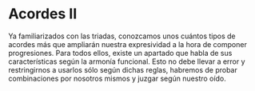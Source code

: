 <h1> Acordes II </h1>

Ya familiarizados con las triadas, conozcamos unos cuántos tipos de acordes más que ampliarán nuestra expresividad a la hora de componer progresiones. Para todos ellos, existe un apartado que habla de sus características según la armonía funcional. Esto no debe llevar a error y restringirnos a usarlos sólo según dichas reglas, habremos de probar combinaciones por nosotros mismos y juzgar según nuestro oído.
